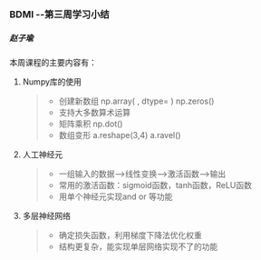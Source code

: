 ### BDMI --第三周学习小结

##### 赵子瑜

本周课程的主要内容有：

1. Numpy库的使用
   > - 创建新数组 np.array( , dtype= ) np.zeros()
   > - 支持大多数算术运算
   > - 矩阵乘积  np.dot()
   > - 数组变形  a.reshape(3,4) a.ravel() 
2. 人工神经元
   > - 一组输入的数据-->线性变换-->激活函数-->输出
   > - 常用的激活函数：sigmoid函数，tanh函数，ReLU函数
   > - 用单个神经元实现and or 等功能
3. 多层神经网络
   > - 确定损失函数，利用梯度下降法优化权重
   > - 结构更复杂，能实现单层网络实现不了的功能
